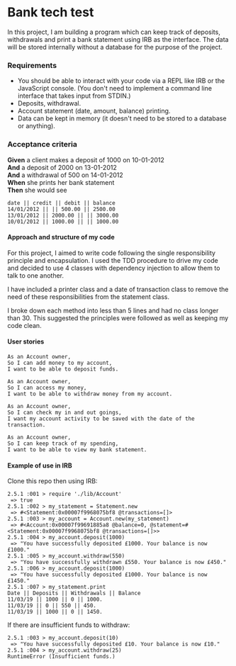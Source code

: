 # Bank tech test

In this project, I am building a program which can keep track of deposits, withdrawals and print a bank statement using IRB as the interface. The data will be stored internally without a database for the purpose of the project.

### Requirements

* You should be able to interact with your code via a REPL like IRB or the JavaScript console.  (You don't need to implement a command line interface that takes input from STDIN.)
* Deposits, withdrawal.
* Account statement (date, amount, balance) printing.
* Data can be kept in memory (it doesn't need to be stored to a database or anything).

### Acceptance criteria

**Given** a client makes a deposit of 1000 on 10-01-2012  
**And** a deposit of 2000 on 13-01-2012  
**And** a withdrawal of 500 on 14-01-2012  
**When** she prints her bank statement  
**Then** she would see

```
date || credit || debit || balance
14/01/2012 || || 500.00 || 2500.00
13/01/2012 || 2000.00 || || 3000.00
10/01/2012 || 1000.00 || || 1000.00
```

#### Approach and structure of my code

For this project, I aimed to write code following the single responsibility principle and encapsulation. I used the TDD procedure to drive my code and decided to use 4 classes with dependency injection to allow them to talk to one another.

I have included a printer class and a date of transaction class to remove the need of these responsibilities from the statement class.

I broke down each method into less than 5 lines and had no class longer than 30. This suggested the principles were followed as well as keeping my code clean.

#### User stories

```
As an Account owner,
So I can add money to my account,
I want to be able to deposit funds.
```

```
As an Account owner,
So I can access my money,
I want to be able to withdraw money from my account.  
```

```
As an Account owner,
So I can check my in and out goings,
I want my account activity to be saved with the date of the transaction.
```

```
As an Account owner,
So I can keep track of my spending,
I want to be able to view my bank statement.
```

#### Example of use in IRB

Clone this repo then using IRB:

```
2.5.1 :001 > require './lib/Account'
 => true
2.5.1 :002 > my_statement = Statement.new
 => #<Statement:0x00007f9968075bf8 @transactions=[]>
2.5.1 :003 > my_account = Account.new(my_statement)
 => #<Account:0x00007f99691885a8 @balance=0, @statement=#<Statement:0x00007f9968075bf8 @transactions=[]>>
2.5.1 :004 > my_account.deposit(1000)
 => "You have successfully deposited £1000. Your balance is now £1000."
2.5.1 :005 > my_account.withdraw(550)
 => "You have successfully withdrawn £550. Your balance is now £450."
2.5.1 :006 > my_account.deposit(1000)
 => "You have successfully deposited £1000. Your balance is now £1450."
2.5.1 :007 > my_statement.print
Date || Deposits || Withdrawals || Balance
11/03/19 || 1000 || 0 || 1000.
11/03/19 || 0 || 550 || 450.
11/03/19 || 1000 || 0 || 1450.
```

If there are insufficient funds to withdraw:

```
2.5.1 :003 > my_account.deposit(10)
 => "You have successfully deposited £10. Your balance is now £10."
2.5.1 :004 > my_account.withdraw(25)
RuntimeError (Insufficient funds.)
```
